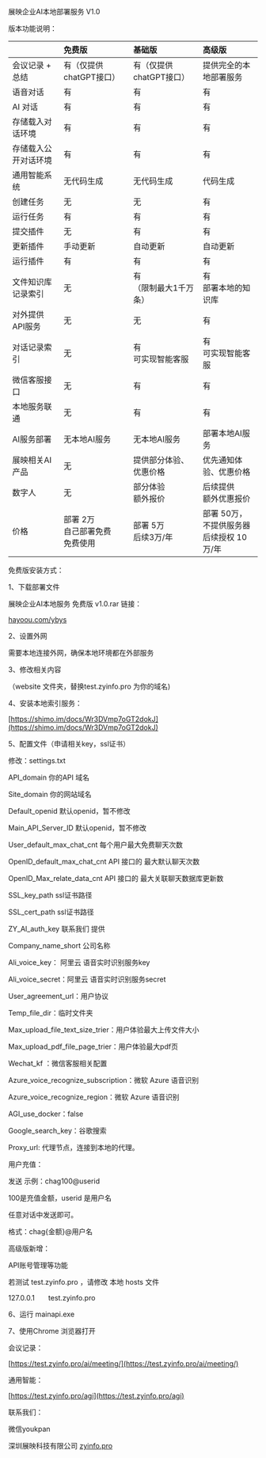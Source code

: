 展映企业AI本地部署服务 V1.0


版本功能说明：

|    |免费版|基础版|高级版|
|:----|:----|:----|:----|
|会议记录 + 总结|有（仅提供chatGPT接口）|有（仅提供chatGPT接口）|提供完全的本地部署服务|
|语音对话|有|有|有|
|AI 对话|有|有|有|
|存储载入对话环境|有|有|有|
|存储载入公开对话环境|有|有|有|
|通用智能系统|无代码生成|无代码生成|代码生成|
|创建任务|无|无|有|
|运行任务|有|有|有|
|提交插件|无|有|有|
|更新插件|手动更新|自动更新|自动更新|
|运行插件|有|有|有|
|文件知识库记录索引|无|有<br>（限制最大1千万条）|有<br>部署本地的知识库|
|对外提供API服务|无|无|有|
|对话记录索引|无|有<br>可实现智能客服|有<br>可实现智能客服|
|微信客服接口|无|有|有|
|本地服务联通|无|有|有|
|AI服务部署|无本地AI服务|无本地AI服务|部署本地AI服务|
|展映相关AI产品|无|提供部分体验、优惠价格|优先通知体验、优惠价格|
|数字人|无|部分体验<br>额外报价|后续提供<br>额外优惠报价|
|    价格|部署 2万<br>自己部署免费<br>免费使用|部署 5万<br>后续3万/年|部署 50万，不提供服务器<br>后续授权 10万/年|


免费版安装方式：

1、下载部署文件

展映企业AI本地服务 免费版 v1.0.rar 链接：

[hayoou.com/ybys](http://box.hayoou.com/1682070326703/%E5%B1%95%E6%98%A0%E4%BC%81%E4%B8%9AAI%E6%9C%AC%E5%9C%B0%E6%9C%8D%E5%8A%A1%20%E5%85%8D%E8%B4%B9%E7%89%88%20v1.0.rar)

2、设置外网

需要本地连接外网，确保本地环境都在外部服务

3、修改相关内容 

（website 文件夹，替换test.zyinfo.pro 为你的域名)

4、安装本地索引服务：

[https://shimo.im/docs/Wr3DVmp7oGT2dokJ](https://shimo.im/docs/Wr3DVmp7oGT2dokJ)

5、配置文件（申请相关key，ssl证书）

修改：settings.txt

API_domain 你的API 域名

Site_domain 你的网站域名

Default_openid 默认openid，暂不修改

Main_API_Server_ID 默认openid，暂不修改

User_default_max_chat_cnt 每个用户最大免费聊天次数

OpenID_default_max_chat_cnt API 接口的 最大默认聊天次数

OpenID_Max_relate_data_cnt  API 接口的 最大关联聊天数据库更新数

SSL_key_path ssl证书路径

SSL_cert_path ssl证书路径

ZY_AI_auth_key 联系我们 提供

Company_name_short 公司名称

Ali_voice_key： 阿里云 语音实时识别服务key

Ali_voice_secret：阿里云 语音实时识别服务secret

User_agreement_url：用户协议

Temp_file_dir：临时文件夹

Max_upload_file_text_size_trier：用户体验最大上传文件大小

Max_upload_pdf_file_page_trier：用户体验最大pdf页

Wechat_kf ：微信客服相关配置

Azure_voice_recognize_subscription：微软 Azure 语音识别

Azure_voice_recognize_region：微软 Azure 语音识别

AGI_use_docker：false

Google_search_key：谷歌搜索

Proxy_url: 代理节点，连接到本地的代理。

用户充值：

发送 示例：chag100@userid

100是充值金额，userid 是用户名

任意对话中发送即可。

格式：chag{金额}@用户名

高级版新增：

API账号管理等功能

若测试 test.zyinfo.pro ，请修改 本地 hosts 文件

127.0.0.1       test.zyinfo.pro

6、运行 mainapi.exe


7、使用Chrome 浏览器打开

会议记录：

[https://test.zyinfo.pro/ai/meeting/](https://test.zyinfo.pro/ai/meeting/)

通用智能：

[https://test.zyinfo.pro/agi](https://test.zyinfo.pro/agi)

联系我们：

微信youkpan

深圳展映科技有限公司 [zyinfo.pro](http://zyinfo.pro)

